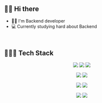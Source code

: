 ## 👋🏻 Hi there  

- 👨‍💼    I'm Backend developer
- 💻    Currently studying hard about Backend
<br>


## 👩🏻‍💻 Tech Stack 
<p align="center">
    <img src="https://img.shields.io/badge/Python-3766AB?style=flat-square&logo=Python&logoColor=white"/>
    <img src="https://img.shields.io/badge/Javascript-ffb13b?style=flat-square&logo=javascript&logoColor=white"/>
    <img src="https://img.shields.io/badge/Go-00ADD8?style=flat-square&logo=Go&logoColor=white"/>
</p>

<p align="center">
    <img src="https://img.shields.io/badge/Django-092E20?style=flat-square&logo=Django&logoColor=white"/>
    <img src="https://img.shields.io/badge/Node-339933?style=flat-square&logo=node.js&logoColor=white"/>
</p>

<p align="center">
    <img src="https://img.shields.io/badge/PostgreSQL-4169E1?style=flat-square&logo=PostgreSQL&logoColor=white"/>
    <img src="https://img.shields.io/badge/MongoDB-47A248?style=flat-square&logo=MongoDB&logoColor=white"/>
</p>
  
<p align="center">
    <img src="https://img.shields.io/badge/Docker-2496ED?style=flat-square&logo=Docker&logoColor=white"/>
    <img src="https://img.shields.io/badge/Kubernetes-326CE5?style=flat-square&logo=Kubernetes&logoColor=white"/>
</p>
